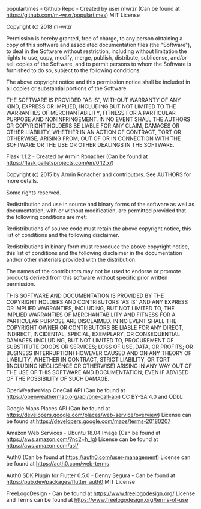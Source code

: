 populartimes - Github Repo - Created by user mwrzr (Can be found at https://github.com/m-wrzr/populartimes)
MIT License

Copyright (c) 2018 m-wrzr

Permission is hereby granted, free of charge, to any person obtaining a copy of this software and associated documentation files (the "Software"), to deal in the Software without restriction, including without limitation the rights to use, copy, modify, merge, publish, distribute, sublicense, and/or sell copies of the Software, and to permit persons to whom the Software is furnished to do so, subject to the following conditions:

The above copyright notice and this permission notice shall be included in all copies or substantial portions of the Software.

THE SOFTWARE IS PROVIDED "AS IS", WITHOUT WARRANTY OF ANY KIND, EXPRESS OR IMPLIED, INCLUDING BUT NOT LIMITED TO THE WARRANTIES OF MERCHANTABILITY, FITNESS FOR A PARTICULAR PURPOSE AND NONINFRINGEMENT. IN NO EVENT SHALL THE AUTHORS OR COPYRIGHT HOLDERS BE LIABLE FOR ANY CLAIM, DAMAGES OR OTHER LIABILITY, WHETHER IN AN ACTION OF CONTRACT, TORT OR OTHERWISE, ARISING FROM, OUT OF OR IN CONNECTION WITH THE SOFTWARE OR THE USE OR OTHER DEALINGS IN THE SOFTWARE.

Flask 1.1.2 - Created by Armin Ronacher (Can be found at https://flask.palletsprojects.com/en/0.12.x/)

Copyright (c) 2015 by Armin Ronacher and contributors. See AUTHORS for more details.

Some rights reserved.

Redistribution and use in source and binary forms of the software as well as documentation, with or without modification, are permitted provided that the following conditions are met:

Redistributions of source code must retain the above copyright notice, this list of conditions and the following disclaimer.

Redistributions in binary form must reproduce the above copyright notice, this list of conditions and the following disclaimer in the documentation and/or other materials provided with the distribution.

The names of the contributors may not be used to endorse or promote products derived from this software without specific prior written permission.

THIS SOFTWARE AND DOCUMENTATION IS PROVIDED BY THE COPYRIGHT HOLDERS AND CONTRIBUTORS “AS IS” AND ANY EXPRESS OR IMPLIED WARRANTIES, INCLUDING, BUT NOT LIMITED TO, THE IMPLIED WARRANTIES OF MERCHANTABILITY AND FITNESS FOR A PARTICULAR PURPOSE ARE DISCLAIMED. IN NO EVENT SHALL THE COPYRIGHT OWNER OR CONTRIBUTORS BE LIABLE FOR ANY DIRECT, INDIRECT, INCIDENTAL, SPECIAL, EXEMPLARY, OR CONSEQUENTIAL DAMAGES (INCLUDING, BUT NOT LIMITED TO, PROCUREMENT OF SUBSTITUTE GOODS OR SERVICES; LOSS OF USE, DATA, OR PROFITS; OR BUSINESS INTERRUPTION) HOWEVER CAUSED AND ON ANY THEORY OF LIABILITY, WHETHER IN CONTRACT, STRICT LIABILITY, OR TORT (INCLUDING NEGLIGENCE OR OTHERWISE) ARISING IN ANY WAY OUT OF THE USE OF THIS SOFTWARE AND DOCUMENTATION, EVEN IF ADVISED OF THE POSSIBILITY OF SUCH DAMAGE.

OpenWeatherMap OneCall API (Can be found at https://openweathermap.org/api/one-call-api)
CC BY-SA 4.0 and ODbL

Google Maps Places API (Can be found at https://developers.google.com/places/web-service/overview)
License can be found at https://developers.google.com/maps/terms-20180207

Amazon Web Services - Ubuntu 18.04 Image (Can be found at https://aws.amazon.com/?nc2=h_lg)
License can be found at https://aws.amazon.com/asl/

Auth0 (Can be found at https://auth0.com/user-management)
License can be found at https://auth0.com/web-terms

Auth0 SDK Plugin for Flutter 0.5.0 - Denny Segura - Can be found at https://pub.dev/packages/flutter_auth0
MIT License

FreeLogoDesign - Can be found at https://www.freelogodesign.org/
License and Terms can be found at https://www.freelogodesign.org/terms-of-use
